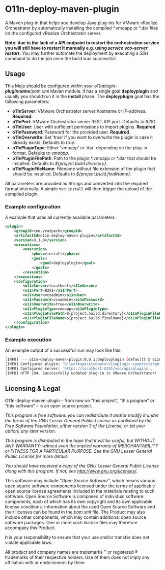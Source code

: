 # O11n-deploy-maven-plugin

A Maven plug-in that helps you develop Java plug-ins for VMware vRealize Orchestrator by automatically installing the compiled *.vmoapp or *.dar files on the configured vRealize Orchestrator server.

**Note: due to the lack of a API endpoint to restart the orchestration service you will still have to restart it manually e.g. using *service vco-server restart*.** You may further automate the deployment by executing a *SSH* command to do the job once the build was successfull.

## Usage
This Mojo should be configured within your *o11nplugin-**pluginname**/pom.xml* Maven module. It has a single goal **deployplugin** and usually you should run it in the **install** phase. The **deployplugin** goal has the following parameters:

- **o11nServer**: VMware Orchestrator server hostname or IP-address. **Required**.
- **o11nPort**: VMware Orchestrator server REST API port. Defaults to *8281*.
- **o11nUser**: User with sufficient permissions to import plugins. **Required**.
- **o11nPassword**: Password for the provided user. **Required**.
- **o11nOverwrite**: Set 'true' if you want to overwrite the plugin in case it already exists. Defaults to *true*.
- **o11nPluginType**: Either 'vmoapp' or 'dar' depending on the plug-in format. Defaults to *vmoapp*.
- **o11nPluginFilePath**: Path to the plugin *.vmoapp or *.dar that should be installed. Defaults to *${project.build.directory}*.
- **o11nPluginFileName**: Filename without file extension of the plugin that should be installed. Defaults to *${project.build.finalName}*.

All parameters are provided as Strings and converted into the required format internally. A simple `mvn install` will then trigger the upload of the compiled plugin.


### Example configuration
A example that uses all currently available parameters.

```xml
<plugin>
	<groupId>com.vratpack</groupId>
	<artifactId>o11n-deploy-maven-plugin</artifactId>
	<version>0.1.0</version>
	<executions>
		<execution>
			<phase>install</phase>
			<goals>
				<goal>deployplugin</goal>
			</goals>
		</execution>
	</executions>
	<configuration>
		<o11nServer>localhost</o11nServer>
		<o11nPort>8281</o11nPort>
		<o11nUser>vcoadmin</o11nUser>
		<o11nPassword>vcoadmin</o11nPassword>
		<o11nOverwrite>true</o11nOverwrite>
		<o11nPluginType>vmoapp</o11nPluginType>
		<o11nPluginFilePath>${project.build.directory}</o11nPluginFilePath>
		<o11nPluginFileName>${project.build.finalName}</o11nPluginFileName>
	</configuration>
</plugin>
```

### Example execution
 
 An example output of a successfull run may look like this:
```bash
[INFO] --- o11n-deploy-maven-plugin:0.0.1:deployplugin (default) @ o11nplugin-coopto ---
[INFO] Configured plugin: 'D:\workspace\coopto\o11nplugin-coopto\target\o11nplugin-coopto-0.0.3-dev.vmoapp'.
[INFO] Configured server: 'https://localhost:8281/vco/api/plugins'.
[INFO] HTTP 204. Successfully updated plug-in in VMware Orchestrator!
```

## Licensing & Legal
O11n-deploy-maven-plugin – from now on “this project”, “this program” or “this software” – is an open source project.

*This program is free software: you can redistribute it and/or modify it under the terms of the GNU Lesser General Public License as published by the Free Software Foundation, either version 3 of the License, or (at your option) any later version.*

*This program is distributed in the hope that it will be useful, but WITHOUT ANY WARRANTY; without even the implied warranty of MERCHANTABILITY or FITNESS FOR A PARTICULAR PURPOSE. See the GNU Lesser General Public License for more details.*

*You should have received a copy of the GNU Lesser General Public License along with this program. If not, see http://www.gnu.org/licenses/.*


This software may include *“Open Source Software”*, which means various open source software components licensed under the terms of applicable open source license agreements included in the materials relating to such software. Open Source Software is composed of individual software components, each of which has its own copyright and its own applicable license conditions. Information about the used Open Source Software and their licenses can be found in the *pom.xml* file. The Product may also include other components, which may contain additional open source software packages. One or more such *license* files may therefore accompany this Product.

It is your responsibility to ensure that your use and/or transfer does not violate applicable laws. 

All product and company names are trademarks ™ or registered ® trademarks of their respective holders. Use of them does not imply any affiliation with or endorsement by them.